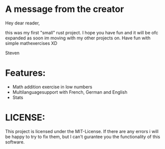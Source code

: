 # A message from the creator
Hey dear reader,

this was my first "small" rust project. I hope you have fun and it will be ofc expanded as soon im moving with my other projects on.
Have fun with simple mathexercises XD

Steven

# Features:
* Math addition exercise in low numbers
* Multilanguagesupport with French, German and English
* Stats

# LICENSE:
This project is licensed under the MIT-License.
If there are any errors i will be happy to try to fix them, but I can't gurantee you the functionality of this software.
